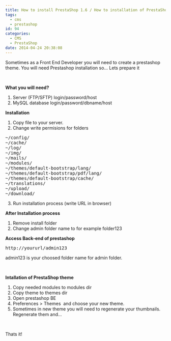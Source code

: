 ```yaml
---
title: How to install PrestaShop 1.6 / How to installation of PrestaShop 1.6 theme
tags:
  - cms
  - prestashop
id: 94
categories:
  - CMS
  - PrestaShop
date: 2014-04-24 20:38:08
---
```


Sometimes as a Front End Developer you will need to create a prestashop theme. You will need Prestashop installation so... Lets prepare it

&nbsp;

**What you will need?**

1.  Server (FTP/SFTP) login/password/host
2.  MySQL database login/password/dbname/host
&nbsp;

**Installation**

1.  Copy file to your server.
2.  Change write permisions for folders
<pre class="lang:default decode:true ">~/config/
~/cache/
~/log/
~/img/
~/mails/
~/modules/
~/themes/default-bootstrap/lang/
~/themes/default-bootstrap/pdf/lang/
~/themes/default-bootstrap/cache/
~/translations/
~/upload/
~/download/</pre>
&nbsp;
3.  Run installation process (write URL in browser)
&nbsp;

**After Installation process**

1.  Remove install folder
2.  Change admin folder name to for example folder123
&nbsp;

**Access Back-end of prestashop**
<pre class="lang:default decode:true">http://yoururl/admin123</pre>
admin123 is your choosed folder name for admin folder.

&nbsp;

**Intallation of PrestaShop theme**

1.  Copy needed modules to modules dir
2.  Copy theme to themes dir
3.  Open prestashop BE
4.  Preferences &gt; Themes  and choose your new theme.
5.  Sometimes in new theme you will need to regenerate your thumbnails. Regenerate them and...
&nbsp;

&nbsp;

Thats it!
